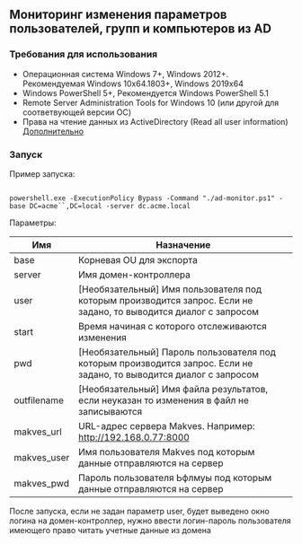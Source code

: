 ## Мониторинг изменения параметров пользователей, групп и компьютеров из AD

### Требования для использования
+ Операционная система Windows 7+, Windows 2012+. Рекомендуемая Windows 10x64.1803+, Windows 2019x64
+ Windows PowerShell 5+, Рекомендуется Windows PowerShell 5.1
+ Remote Server Administration Tools for Windows 10 (или другой для соответвующей версии ОС)
+ Права на чтение данных из ActiveDirectory (Read all user information) [Дополнительно](https://social.technet.microsoft.com/Forums/en-US/c8b5886a-f0f1-4e20-b083-d36521d4dec6/delegation-to-read-all-users-properties-in-the-domain?forum=winserverDS)

### Запуск

Пример запуска:

```

powershell.exe -ExecutionPolicy Bypass -Command "./ad-monitor.ps1" -base DC=acme``,DC=local -server dc.acme.local

```
Параметры:

| Имя         | Назначение                                      |
|-------------|-------------------------------------------------|
| base        | Корневая OU для экспорта                        |
| server      | Имя домен-контроллера                           |
| user             | [Необязательный] Имя пользователя под которым производится запрос. Если не задано, то выводится диалог с запросом |
| start| Время начиная с которого отслеживаются изменения |
| pwd              | [Необязательный] Пароль пользователя под которым производится запрос. Если не задано, то выводится диалог с запросом |
| outfilename | [Необязательный] Имя файла результатов, если неуказан то изменения в файл не записываются                           |
| makves_url      | URL-адрес сервера Makves. Например: http://192.168.0.77:8000                         |
| makves_user  | Имя пользователя Makves под которым данные отправляются на сервер |
| makves_pwd              | Пароль пользователя Ьфлмуы под которым данные отправляются на сервер|

После запуска, если не задан параметр user, будет выведено окно логина на домен-контроллер, нужно ввести логин-пароль пользователя имеющего право читать учетные данные из домена
